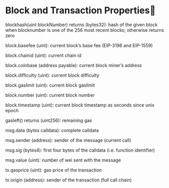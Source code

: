 # Block and Transaction Properties

blockhash(uint blockNumber) returns (bytes32): hash of the given block when blocknumber is one of the 256 most recent blocks; otherwise returns zero

block.basefee (uint): current block’s base fee (EIP-3198 and EIP-1559)

block.chainid (uint): current chain id

block.coinbase (address payable): current block miner’s address

block.difficulty (uint): current block difficulty

block.gaslimit (uint): current block gaslimit

block.number (uint): current block number

block.timestamp (uint): current block timestamp as seconds since unix epoch

gasleft() returns (uint256): remaining gas

msg.data (bytes calldata): complete calldata

msg.sender (address): sender of the message (current call)

msg.sig (bytes4): first four bytes of the calldata (i.e. function identifier)

msg.value (uint): number of wei sent with the message

tx.gasprice (uint): gas price of the transaction

tx.origin (address): sender of the transaction (full call chain)
